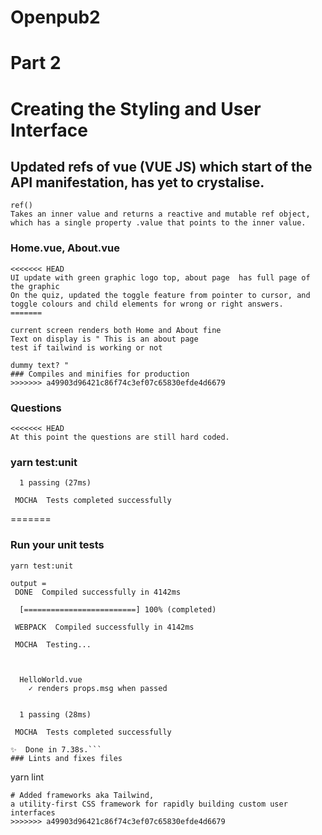 # Openpub2
# Part 2
# Creating the Styling and User Interface

## Updated refs of vue (VUE JS) which start of the API manifestation, has yet to crystalise.
```
ref()
Takes an inner value and returns a reactive and mutable ref object, which has a single property .value that points to the inner value.
```
### Home.vue, About.vue
```
<<<<<<< HEAD
UI update with green graphic logo top, about page  has full page of the graphic
On the quiz, updated the toggle feature from pointer to cursor, and toggle colours and child elements for wrong or right answers.
=======

current screen renders both Home and About fine
Text on display is " This is an about page
test if tailwind is working or not

dummy text? "
### Compiles and minifies for production
>>>>>>> a49903d96421c86f74c3ef07c65830efde4d6679
```
### Questions
```
<<<<<<< HEAD
At this point the questions are still hard coded.
```
### yarn test:unit
```
  1 passing (27ms)

 MOCHA  Tests completed successfully
 ```
=======
### Run your unit tests
```
yarn test:unit

output =
 DONE  Compiled successfully in 4142ms

  [=========================] 100% (completed)

 WEBPACK  Compiled successfully in 4142ms

 MOCHA  Testing...



  HelloWorld.vue
    ✓ renders props.msg when passed


  1 passing (28ms)

 MOCHA  Tests completed successfully

✨  Done in 7.38s.```
### Lints and fixes files
```
yarn lint
```.
# Added frameworks aka Tailwind, 
a utility-first CSS framework for rapidly building custom user interfaces
>>>>>>> a49903d96421c86f74c3ef07c65830efde4d6679
